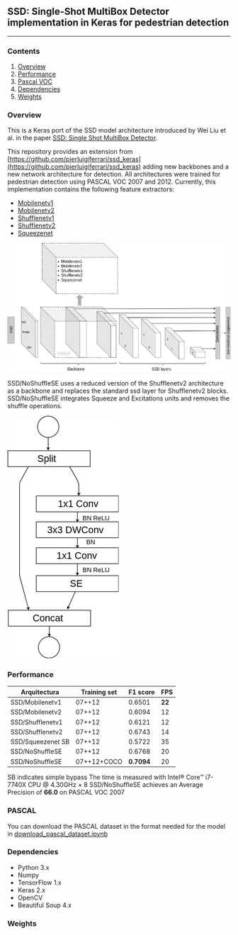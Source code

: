 ## SSD: Single-Shot MultiBox Detector implementation in Keras for pedestrian detection
---
### Contents

1. [Overview](#overview)
2. [Performance](#performance)
3. [Pascal VOC](#pascal)
4. [Dependencies](#dependencies)
5. [Weights](#weights)

### Overview

This is a Keras port of the SSD model architecture introduced by Wei Liu et al. in the paper [SSD: Single Shot MultiBox Detector](https://arxiv.org/abs/1512.02325).

This repository provides an extension from [https://github.com/pierluigiferrari/ssd_keras](https://github.com/pierluigiferrari/ssd_keras) adding new backbones and a new network architecture for detection. All architectures were trained for pedestrian detection using PASCAL VOC 2007 and 2012.
Currently, this implementation contains the following feature extractors:
- [Mobilenetv1](https://arxiv.org/abs/1704.04861)
- [Mobilenetv2](https://arxiv.org/abs/1801.04381)
- [Shufflenetv1](https://arxiv.org/abs/1707.01083)
- [Shufflenetv2](https://arxiv.org/abs/1807.11164)
- [Squeezenet](https://arxiv.org/abs/1602.07360)

![Architecture](./images/Architecture/ssd_repository.jpg)

SSD/NoShuffleSE uses a reduced version of the Shufflenetv2 architecture as a backbone and replaces the standard ssd layer for Shufflenetv2 blocks. SSD/NoShuffleSE integrates Squeeze and Excitations units and removes the shuffle operations.

![Architecture](./images/Architecture/ssd_layer_shufflenet_se_repository.jpg)

### Performance
| Arquitectura      | Training set | F1 score | FPS |
|-------------------|--------------|----------|-----|
| SSD/Mobilenetv1   | 07++12       | 0.6501   | **22**  |
| SSD/Mobilenetv2   | 07++12       | 0.6094   | 12  |
| SSD/Shufflenetv1  | 07++12       | 0.6121   | 12  |
| SSD/Shufflenetv2  | 07++12       | 0.6743   | 14  |
| SSD/Squeezenet SB | 07++12       | 0.5722   | 35  |
| SSD/NoShuffleSE   | 07++12       | 0.6768   | 20  |
| SSD/NoShuffleSE   | 07++12+COCO  | **0.7094**   | 20  |

SB indicates simple bypass
The time is measured with Intel® Core™ i7-7740X CPU @ 4.30GHz × 8
SSD/NoShuffleSE achieves an Average Precision of **66.0** on PASCAL VOC 2007

### PASCAL 
You can download the PASCAL dataset in the format needed for the model in [download_pascal_dataset.ipynb](download_pascal_dataset.ipynb)

### Dependencies

* Python 3.x
* Numpy
* TensorFlow 1.x
* Keras 2.x
* OpenCV
* Beautiful Soup 4.x

### Weights